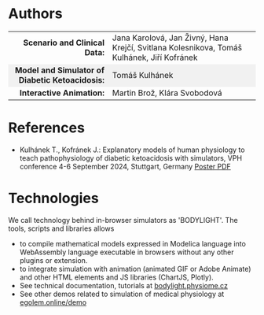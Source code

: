 <style>
tbody tr:nth-child(even){background-color:#f1f1f1}
</style>

# Authors

| | |
|--:|--|
| **Scenario and Clinical Data:** | Jana Karolová, Jan Živný, Hana Krejčí, Svitlana Kolesnikova, Tomáš Kulhánek, Jiří Kofránek |
| **Model and Simulator of Diabetic Ketoacidosis:** | Tomáš Kulhánek |
| **Interactive Animation:** | Martin Brož, Klára Svobodová |

# References
  * Kulhánek T., Kofránek J.: Explanatory models of human physiology to teach pathophysiology of diabetic ketoacidosis with simulators, VPH conference 4-6 September 2024, Stuttgart, Germany [Poster PDF]()

# Technologies 

We call technology behind in-browser simulators as 'BODYLIGHT'. The tools, scripts and libraries allows
  * to compile mathematical models expressed in Modelica language into WebAssembly language executable in browsers without any other plugins or extension. 
  * to integrate simulation with animation (animated GIF or Adobe Animate) and other HTML elements and JS libraries (ChartJS, Plotly). 
  * See technical documentation, tutorials at <a href="https://bodylight.physiome.cz" class="w3-button w3-theme-d1">bodylight.physiome.cz</a>
  * See other demos related to simulation of medical physiology at <a href="https://egolem.online/demo" class="w3-button w3-theme-d1">egolem.online/demo</a>
   